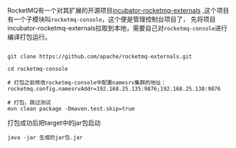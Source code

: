 RocketMQ有一个对其扩展的开源项目[incubator-rocketmq-externals](https://github.com/apache/rocketmq-externals) ,这个项目有一个子模块叫`rocketmq-console`，这个便是管理控制台项目了，
先将项目incubator-rocketmq-externals拉取到本地，需要自己对`rocketmq-console`进行编译打包运行。

```shell script

git clone https://github.com/apache/rocketmq-externals.git

cd rocketmq-console

# 打包之前修改rocketmq-console中配置namesrv集群的地址：
rocketmq.config.namesrvAddr=192.168.25.135:9876;192.168.25.138:9876

# 打包，跳过测试
mvn clean package -Dmaven.test.skip=true
```

打包成功后把target中的jar包启动
```shell script
java -jar 生成的jar包.jar
```